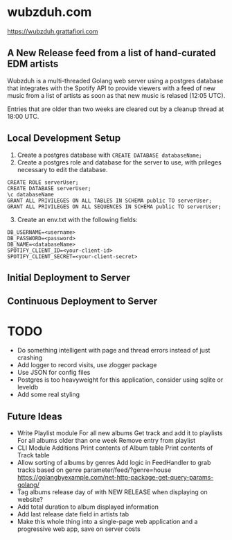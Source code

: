 # wubzduh.com

https://wubzduh.grattafiori.com

## A New Release feed from a list of hand-curated EDM artists
Wubzduh is a multi-threaded Golang web server using a postgres database that integrates with the Spotify API to provide viewers with a feed of new music from a list of artists as soon as that new music is relased (12:05 UTC).

Entries that are older than two weeks are cleared out by a cleanup thread at 18:00 UTC.

## Local Development Setup
1. Create a postgres database with `CREATE DATABASE databaseName;`
2. Create a postgres role and database for the server to use, with prileges necessary to edit the database.
```
CREATE ROLE serverUser;
CREATE DATABASE serverUser;
\c databaseName
GRANT ALL PRIVILEGES ON ALL TABLES IN SCHEMA public TO serverUser;
GRANT ALL PRIVILEGES ON ALL SEQUENCES IN SCHEMA public TO serverUser;
```
3. Create an env.txt with the following fields:
```
DB_USERNAME=<username>
DB_PASSWORD=<password>
DB_NAME=<databaseName>
SPOTIFY_CLIENT_ID=<your-client-id>
SPOTIFY_CLIENT_SECRET=<your-client-secret>
```

## Initial Deployment to Server

## Continuous Deployment to Server

# TODO
- Do something intelligent with page and thread errors instead of just crashing
- Add logger to record visits, use zlogger package
- Use JSON for config files
- Postgres is too heavyweight for this application, consider using sqlite or leveldb
- Add some real styling 

## Future Ideas
- Write Playlist module
    For all new albums
        Get track and add it to playlists
    For all albums older than one week
        Remove entry from playlist
- CLI Module Additions
    Print contents of Album table
    Print contents of Track table
- Allow sorting of albums by genres
    Add logic in FeedHandler to grab tracks based on genre parameter/feed/?genre=house
    https://golangbyexample.com/net-http-package-get-query-params-golang/
- Tag albums release day of with NEW RELEASE when displaying on website?
- Add total duration to album displayed information
- Add last release date field in artists tab
- Make this whole thing into a single-page web application and a progressive web app, save on server costs

